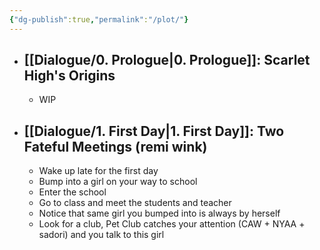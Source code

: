 ```yaml
---
{"dg-publish":true,"permalink":"/plot/"}
---
```


- ## [[Dialogue/0. Prologue\|0. Prologue]]: Scarlet High's Origins
	- WIP
- ## [[Dialogue/1. First Day\|1. First Day]]: Two Fateful Meetings (remi wink)
	- Wake up late for the first day
	- Bump into a girl on your way to school
	- Enter the school
	- Go to class and meet the students and teacher
	- Notice that same girl you bumped into is always by herself
	- Look for a club, Pet Club catches your attention (CAW + NYAA + sadori) and you talk to this girl